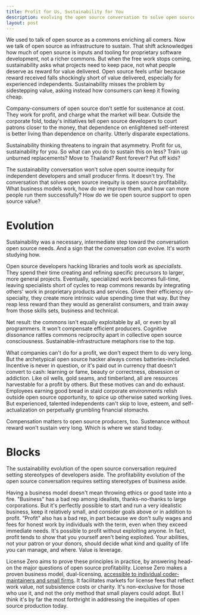 ```yaml
---
title: Profit for Us, Sustainability for You
description: evolving the open source conversation to solve open source inequity
layout: post
---
```


We used to talk of open source as a commons enriching all comers.  Now we talk of open source as infrastructure to sustain.  That shift acknowledges how much of open source is inputs and tooling for proprietary software development, not a richer commons.  But when the free work stops coming, sustainability asks what projects need to keep pace, not what people deserve as reward for value delivered.  Open source feels unfair because reward received falls shockingly short of value delivered, especially for experienced independents.  Sustainability misses the problem by sidestepping value, asking instead how consumers can keep it flowing cheap.

Company-consumers of open source don't settle for sustenance at cost.  They work for profit, and charge what the market will bear.  Outside the corporate fold, today's initiatives tell open source developers to court patrons closer to the money, that dependence on enlightened self-interest is better living than dependence on charity.  Utterly disparate expectations.

Sustainability thinking threatens to ingrain that asymmetry.  Profit for us, sustainability for you.  So what can you do to sustain this on less?  Train up unburned replacements?  Move to Thailand?  Rent forever?  Put off kids?

The sustainability conversation won't solve open source inequity for independent developers and small producer firms.  It doesn't try.  The conversation that solves open source inequity is open source profitability.  What business models work, how do we improve them, and how can more people run them successfully?  How do we tie open source support to open source value?

# Evolution

Sustainability was a necessary, intermediate step toward the conversation open source needs.  And a sign that the conversation _can_ evolve.  It's worth studying how.

Open source developers hacking libraries and tools work as _specialists_.  They spend their time creating and refining specific precursors to larger, more general projects.  Eventually, specialized work becomes full-time, leaving specialists short of cycles to reap commons rewards by integrating others' work in proprietary products and services.  Given their efficiency on-specialty, they create more intrinsic value spending time that way.  But they reap less reward than they would as generalist consumers, and train away from those skills sets, business and technical.

Net result: the commons isn't equally exploitable by all, or even by all programmers.  It won't compensate efficient producers.  Cognitive dissonance rattles commons reciprocity apart in collective open source consciousness. Sustainable-infrastructure metaphors rise to the top.

What companies can't do for a profit, we don't expect them to do very long.  But the archetypical open source hacker always comes batteries-included.  Incentive is never in question, or it's paid out in currency that doesn't convert to cash:  learning or fame, beauty or correctness, obsession or addiction.  Like oil wells, gold seams, and timberland, all are resources harvestable for a profit by others.  But these motives can and do exhaust.  Employees earning good bread in staid corporate environments relish outside open source opportunity, to spice up otherwise sated working lives.  But experienced, talented independents can't skip to love, esteem, and self-actualization on perpetually grumbling financial stomachs.

Compensation matters to open source producers, too.  Sustenance without reward won't sustain very long.  Which is where we stand today.

# Blocks

The sustainability evolution of the open source conversation required setting stereotypes of developers aside.  The profitability evolution of the open source conversation requires setting stereotypes of business aside.

Having a business model doesn't mean throwing ethics or good taste into a fire.  "Business" has a bad rep among idealists, thanks-no-thanks to large corporations.  But it's perfectly possible to start and run a very idealistic business, keep it relatively small, and consider goals above or in addition to profit.  "Profit" also has a bad rep, in part because we don't sully wages and fees for honest work by individuals with the term, even when they exceed immediate needs.  It's possible to profit without exploiting anyone.  In fact, profit tends to show that you yourself aren't being exploited.  Your abilities, not your patron or your donors, should decide what kind and quality of life you can manage, and where.  Value is leverage.

License Zero aims to prove these principles in practice, by answering head-on the major questions of open source profitability.  License Zero makes a proven business model, dual-licensing, [accessible to individual coder-maintainers and small firms](https://guide.licensezero.com).  It facilitates markets for license fees that reflect work value, not subsistence costs or charity.  It's non-exclusive for those who use it, and not the only method that small players could adopt.  But I think it's by far the most forthright in addressing the inequities of open source production today.
